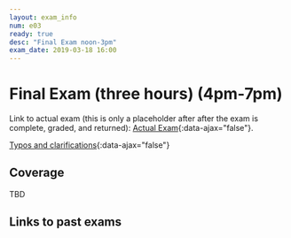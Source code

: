 ```yaml
---
layout: exam_info
num: e03
ready: true
desc: "Final Exam noon-3pm"
exam_date: 2019-03-18 16:00
---
```


# Final Exam (three hours) (4pm-7pm)

Link to actual exam (this is only a placeholder after after the exam is complete, graded,
and returned): [Actual Exam](cs48_w19_e03/){:data-ajax="false"}.

[Typos and clarifications](typos){:data-ajax="false"}


## Coverage

TBD
    
## Links to past exams

